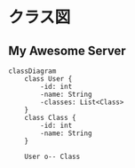# クラス図

## My Awesome Server

```mermaid
classDiagram
    class User {
        -id: int
        -name: String
        -classes: List<Class>
    }
    class Class {
        -id: int
        -name: String
    }

    User o-- Class
```
